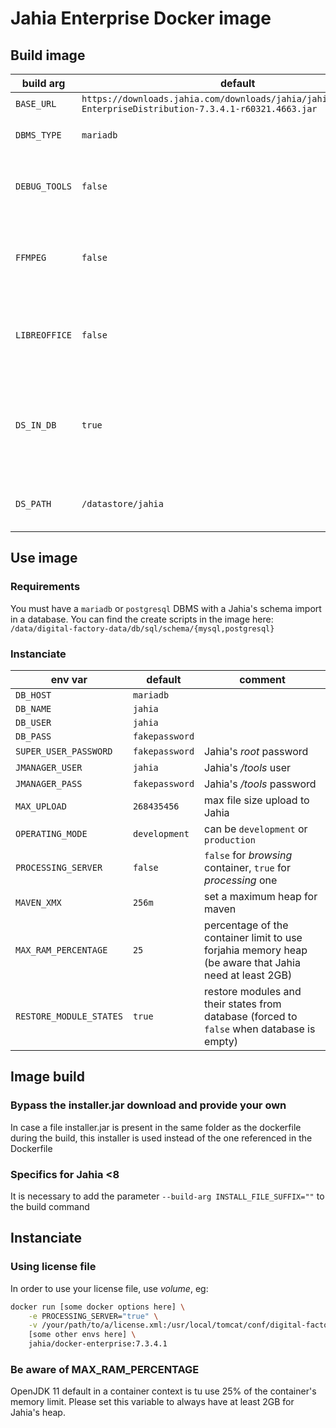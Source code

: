 # Jahia Enterprise Docker image

## Build image
| build arg     | default                                                                                                       | comment                                                                   |
|---------------|---------------------------------------------------------------------------------------------------------------|---------------------------------------------------------------------------|
| `BASE_URL`    | `https://downloads.jahia.com/downloads/jahia/jahia7.3.4/Jahia-EnterpriseDistribution-7.3.4.1-r60321.4663.jar` |                                                                           |
| `DBMS_TYPE`   | `mariadb`                                                                                                     | can be `mariadb` or `postgresql`                                          |
| `DEBUG_TOOLS` | `false`                                                                                                       | set to `true` in order to install `vim` and `binutils`                    |
| `FFMPEG`      | `false`                                                                                                       | set to `true` in order to install `ffmpeg` and enable it for Jahia        |
| `LIBREOFFICE` | `false`                                                                                                       | set to `true` in order to install `libreoffice` and enable it for Jahia   |
| `DS_IN_DB`    | `true`                                                                                                        | `true` for store files in database, `false` for store files in filesystem |
| `DS_PATH`     | `/datastore/jahia`                                                                                            | datastore path if `DS_IN_DB` is set to `false`                            |


## Use image
### Requirements
You must have a `mariadb` or `postgresql` DBMS with a Jahia's schema import in a database.
You can find the create scripts in the image here: `/data/digital-factory-data/db/sql/schema/{mysql,postgresql}`

### Instanciate
| env var                 | default        | comment                                                                                               |
|-------------------------|----------------|-------------------------------------------------------------------------------------------------------|
| `DB_HOST`               | `mariadb`      |                                                                                                       |
| `DB_NAME`               | `jahia`        |                                                                                                       |
| `DB_USER`               | `jahia`        |                                                                                                       |
| `DB_PASS`               | `fakepassword` |                                                                                                       |
| `SUPER_USER_PASSWORD`   | `fakepassword` | Jahia's _root_ password                                                                               |
| `JMANAGER_USER`         | `jahia`        | Jahia's _/tools_ user                                                                                 |
| `JMANAGER_PASS`         | `fakepassword` | Jahia's _/tools_ password                                                                             |
| `MAX_UPLOAD`            | `268435456`    | max file size upload to Jahia                                                                         |
| `OPERATING_MODE`        | `development`  | can be `development` or `production`                                                                  |
| `PROCESSING_SERVER`     | `false`        | `false` for _browsing_ container, `true` for _processing_ one                                         |
| `MAVEN_XMX`             | `256m`         | set a maximum heap for maven                                                                          |
| `MAX_RAM_PERCENTAGE`    | `25`           | percentage of the container limit to use forjahia memory heap (be aware that Jahia need at least 2GB) |
| `RESTORE_MODULE_STATES` | `true`         | restore modules and their states from database (forced to `false` when database is empty)             |


## Image build

### Bypass the installer.jar download and provide your own
In case a file installer.jar is present in the same folder as the dockerfile during the build, this installer is used instead of the one referenced in the Dockerfile

### Specifics for Jahia <8
It is necessary to add the parameter `--build-arg INSTALL_FILE_SUFFIX=""` to the build command

## Instanciate
### Using license file
In order to use your license file, use _volume_, eg:
```bash
docker run [some docker options here] \
    -e PROCESSING_SERVER="true" \
    -v /your/path/to/a/license.xml:/usr/local/tomcat/conf/digital-factory-config/jahia/license.xml:ro \
    [some other envs here] \
    jahia/docker-enterprise:7.3.4.1

```
### Be aware of MAX_RAM_PERCENTAGE
OpenJDK 11 default in a container context is tu use 25% of the container's memory limit.
Please set this variable to always have at least 2GB for Jahia's heap.
